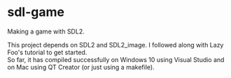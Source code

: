 # sdl-game
Making a game with SDL2.  

This project depends on SDL2 and SDL2_image. I followed along with Lazy Foo's tutorial to get started.  
So far, it has compiled successfully on Windows 10 using Visual Studio and on Mac using QT Creator (or just using a makefile).

